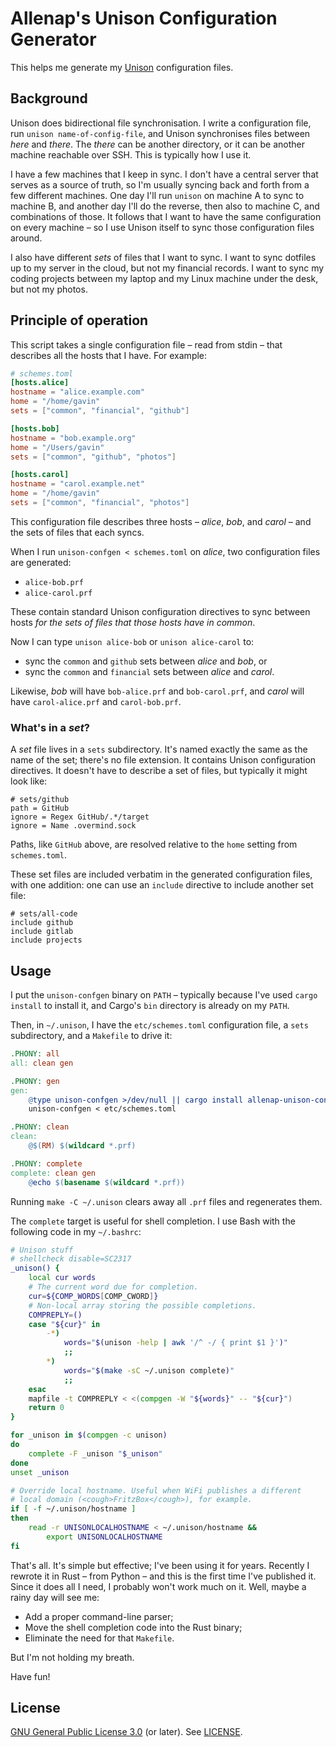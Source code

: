 # Allenap's Unison Configuration Generator

This helps me generate my [Unison](https://github.com/bcpierce00/unison)
configuration files.

## Background

Unison does bidirectional file synchronisation. I write a configuration file,
run `unison name-of-config-file`, and Unison synchronises files between _here_
and _there_. The _there_ can be another directory, or it can be another machine
reachable over SSH. This is typically how I use it.

I have a few machines that I keep in sync. I don't have a central server that
serves as a source of truth, so I'm usually syncing back and forth from a few
different machines. One day I'll run `unison` on machine A to sync to machine B,
and another day I'll do the reverse, then also to machine C, and combinations of
those. It follows that I want to have the same configuration on every machine
– so I use Unison itself to sync those configuration files around.

I also have different _sets_ of files that I want to sync. I want to sync
dotfiles up to my server in the cloud, but not my financial records. I want to
sync my coding projects between my laptop and my Linux machine under the desk,
but not my photos.

## Principle of operation

This script takes a single configuration file – read from stdin – that describes
all the hosts that I have. For example:

```toml
# schemes.toml
[hosts.alice]
hostname = "alice.example.com"
home = "/home/gavin"
sets = ["common", "financial", "github"]

[hosts.bob]
hostname = "bob.example.org"
home = "/Users/gavin"
sets = ["common", "github", "photos"]

[hosts.carol]
hostname = "carol.example.net"
home = "/home/gavin"
sets = ["common", "financial", "photos"]
```

This configuration file describes three hosts – _alice_, _bob_, and _carol_ –
and the sets of files that each syncs.

When I run `unison-confgen < schemes.toml` on _alice_, two configuration files
are generated:

- `alice-bob.prf`
- `alice-carol.prf`

These contain standard Unison configuration directives to sync between hosts
_for the sets of files that those hosts have in common_.

Now I can type `unison alice-bob` or `unison alice-carol` to:

- sync the `common` and `github` sets between _alice_ and _bob_, or
- sync the `common` and `financial` sets between _alice_ and _carol_.

Likewise, _bob_ will have `bob-alice.prf` and `bob-carol.prf`, and _carol_ will
have `carol-alice.prf` and `carol-bob.prf`.

### What's in a _set_?

A _set_ file lives in a `sets` subdirectory. It's named exactly the same as the
name of the set; there's no file extension. It contains Unison configuration
directives. It doesn't have to describe a set of files, but typically it might
look like:

```
# sets/github
path = GitHub
ignore = Regex GitHub/.*/target
ignore = Name .overmind.sock
```

Paths, like `GitHub` above, are resolved relative to the `home` setting from
`schemes.toml`.

These set files are included verbatim in the generated configuration files, with
one addition: one can use an `include` directive to include another set file:

```
# sets/all-code
include github
include gitlab
include projects
```

## Usage

I put the `unison-confgen` binary on `PATH` – typically because I've used `cargo
install` to install it, and Cargo's `bin` directory is already on my `PATH`.

Then, in `~/.unison`, I have the `etc/schemes.toml` configuration file, a `sets`
subdirectory, and a `Makefile` to drive it:

```Makefile
.PHONY: all
all: clean gen

.PHONY: gen
gen:
	@type unison-confgen >/dev/null || cargo install allenap-unison-confgen
	unison-confgen < etc/schemes.toml

.PHONY: clean
clean:
	@$(RM) $(wildcard *.prf)

.PHONY: complete
complete: clean gen
	@echo $(basename $(wildcard *.prf))
```

Running `make -C ~/.unison` clears away all `.prf` files and regenerates them.

The `complete` target is useful for shell completion. I use Bash with the
following code in my `~/.bashrc`:

```bash
# Unison stuff
# shellcheck disable=SC2317
_unison() {
    local cur words
    # The current word due for completion.
    cur=${COMP_WORDS[COMP_CWORD]}
    # Non-local array storing the possible completions.
    COMPREPLY=()
    case "${cur}" in
        -*)
            words="$(unison -help | awk '/^ -/ { print $1 }')"
            ;;
        *)
            words="$(make -sC ~/.unison complete)"
            ;;
    esac
    mapfile -t COMPREPLY < <(compgen -W "${words}" -- "${cur}")
    return 0
}

for _unison in $(compgen -c unison)
do
    complete -F _unison "$_unison"
done
unset _unison

# Override local hostname. Useful when WiFi publishes a different
# local domain (<cough>FritzBox</cough>), for example.
if [ -f ~/.unison/hostname ]
then
    read -r UNISONLOCALHOSTNAME < ~/.unison/hostname &&
        export UNISONLOCALHOSTNAME
fi
```

That's all. It's simple but effective; I've been using it for years. Recently I
rewrote it in Rust – from Python – and this is the first time I've published it.
Since it does all I need, I probably won't work much on it. Well, maybe a rainy
day will see me:

- Add a proper command-line parser;
- Move the shell completion code into the Rust binary;
- Eliminate the need for that `Makefile`.

But I'm not holding my breath.

Have fun!

## License

[GNU General Public License 3.0](https://www.gnu.org/licenses/gpl-3.0.html) (or
later). See [LICENSE](LICENSE).
